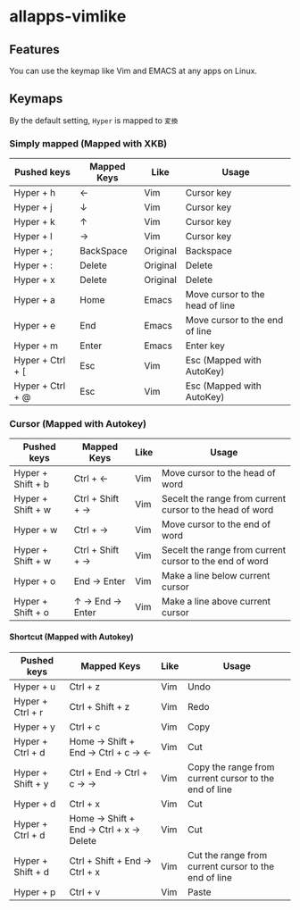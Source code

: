 # allapps-vimlike
## Features
You can use the keymap like Vim and EMACS at any apps on Linux.

## Keymaps
By the default setting, `Hyper` is mapped to `変換`

### Simply mapped (Mapped with XKB)
| Pushed keys | Mapped Keys | Like | Usage|
| ---- | ---- | ---- | ---- |
| Hyper + h | ← | Vim | Cursor key |
| Hyper + j | ↓ | Vim | Cursor key |
| Hyper + k | ↑ | Vim | Cursor key |
| Hyper + l | → | Vim | Cursor key |
| Hyper + ; | BackSpace | Original | Backspace |
| Hyper + : | Delete | Original | Delete |
| Hyper + x | Delete | Original | Delete |
| Hyper + a | Home | Emacs | Move cursor to the head of line |
| Hyper + e | End | Emacs | Move cursor to the end of line |
| Hyper + m | Enter | Emacs | Enter key |
| Hyper + Ctrl + [ | Esc | Vim | Esc (Mapped with AutoKey) |
| Hyper + Ctrl + @ | Esc | Vim | Esc (Mapped with AutoKey) |

### Cursor (Mapped with Autokey)
| Pushed keys | Mapped Keys | Like | Usage |
| ---- | ---- | ---- | ---- |
| Hyper + Shift + b | Ctrl + ← | Vim | Move cursor to the head of word |
| Hyper + Shift + w | Ctrl + Shift + → | Vim | Secelt the range from current cursor to the head of word |
| Hyper + w | Ctrl + → | Vim | Move cursor to the end of word |
| Hyper + Shift + w | Ctrl + Shift + → | Vim | Secelt the range from current cursor to the end of word |
| Hyper + o | End -> Enter | Vim | Make a line below current cursor |
| Hyper + Shift + o | ↑ -> End -> Enter | Vim | Make a line above current cursor |

#### Shortcut (Mapped with Autokey)
| Pushed keys | Mapped Keys | Like | Usage |
| ---- | ---- | ---- | ---- |
| Hyper + u | Ctrl + z | Vim | Undo |
| Hyper + Ctrl + r | Ctrl + Shift + z | Vim | Redo |
| Hyper + y | Ctrl + c | Vim | Copy |
| Hyper + Ctrl + d | Home -> Shift + End -> Ctrl + c -> ← | Vim | Cut |
| Hyper + Shift + y | Ctrl + End -> Ctrl + c -> → | Vim | Copy the range from current cursor to the end of line |
| Hyper + d | Ctrl + x | Vim | Cut |
| Hyper + Ctrl + d | Home -> Shift + End -> Ctrl + x -> Delete | Vim | Cut |
| Hyper + Shift + d | Ctrl + Shift + End -> Ctrl + x | Vim | Cut the range from current cursor to the end of line |
| Hyper + p | Ctrl + v | Vim | Paste |
